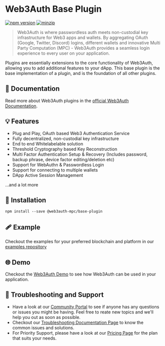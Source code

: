 # Web3Auth Base Plugin

[![npm version](https://img.shields.io/npm/v/@web3auth-mpc/base-plugin?label=%22%22)](https://www.npmjs.com/package/@web3auth-mpc/base-plugin/v/latest)
[![minzip](https://img.shields.io/bundlephobia/minzip/@web3auth-mpc/base-plugin?label=%22%22)](https://bundlephobia.com/result?p=@web3auth-mpc/base-plugin@latest)

> Web3Auth is where passwordless auth meets non-custodial key infrastructure for Web3 apps and wallets. By aggregating OAuth (Google, Twitter, Discord) logins, different wallets and innovative Multi Party Computation (MPC) - Web3Auth provides a seamless login experience to every user on your application.

Plugins are essentially extensions to the core functionality of Web3Auth, allowing you to add additional features to your dApp. This base plugin is the base implementation of a plugin, and is the foundation of all other plugins.

## 📖 Documentation

Read more about Web3Auth plugins in the [official Web3Auth Documentation](https://web3auth.io/docs/sdk/web/plugins/).

## 💡 Features
- Plug and Play, OAuth based Web3 Authentication Service
- Fully decentralized, non-custodial key infrastructure
- End to end Whitelabelable solution
- Threshold Cryptography based Key Reconstruction
- Multi Factor Authentication Setup & Recovery (Includes password, backup phrase, device factor editing/deletion etc)
- Support for WebAuthn & Passwordless Login
- Support for connecting to multiple wallets
- DApp Active Session Management

...and a lot more

## 🔗 Installation

```shell
npm install --save @web3auth-mpc/base-plugin
```

## 🩹 Example

Checkout the examples for your preferred blockchain and platform in our [examples repository](https://github.com/Web3Auth/examples/)

## 🌐 Demo

Checkout the [Web3Auth Demo](https://demo-app.web3auth.io/) to see how Web3Auth can be used in your application.

## 💬 Troubleshooting and Support

- Have a look at our [Community Portal](https://community.web3auth.io/) to see if anyone has any questions or issues you might be having. Feel free to reate new topics and we'll help you out as soon as possible.
- Checkout our [Troubleshooting Documentation Page](https://web3auth.io/docs/troubleshooting) to know the common issues and solutions.
- For Priority Support, please have a look at our [Pricing Page](https://web3auth.io/pricing.html) for the plan that suits your needs.
